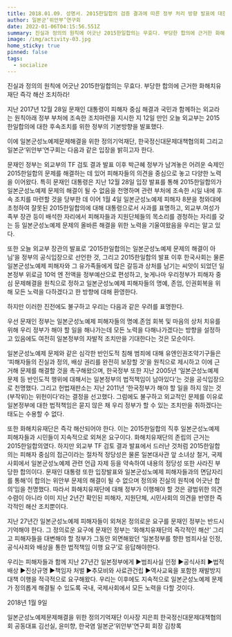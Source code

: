```yaml
---
title: 2018.01.09. 성명서. 2015한일합의 검증 결과에 따른 정부 처리 방향 발표에 대한 공동입장
author: 일본군‘위안부’연구회
date: 2022-01-06T04:15:56.551Z
summary: 진실과 정의의 원칙에 어긋난 2015한일합의는 무효다. 부당한 합의에 근거한 화해치유재단 즉각 해산 조치하라!
image: /img/activity-03.jpg
home_sticky: true
pinned: false
tags:
  - socialize
---
```

진실과 정의의 원칙에 어긋난 2015한일합의는 무효다.
부당한 합의에 근거한 화해치유재단 즉각 해산 조치하라!



지난 2017년 12월 28일 문재인 대통령이 피해자 중심 해결과 국민과 함께하는 외교라는 원칙아래 정부 부처에 조속한 조치마련을 지시한 지 12일 만인 오늘 외교부는 2015한일합의에 대한 후속조치를 위한 정부의 기본방향을 발표했다.


이에 일본군성노예제문제해결을 위한 정의기억재단, 한국정신대문제대책협의회 그리고 일본군‘위안부’연구회는 다음과 같은 입장을 밝히고자 한다.



문재인 정부는 외교부의 TF 검토 결과 발표 이후 박근혜 정부가 남겨놓은 어려운 숙제인 2015한일합의 문제를 해결하는 데 있어 피해자들의 의견을 중심으로 놓고 다양한 노력을 이어왔다. 특히 문재인 대통령은 지난 12월 28일 입장 발표를 통해 2015한일합의가 일본군성노예제 문제의 해결이 될 수 없음을 천명하며 관련 부처에 조속한 시일 내에 후속 조치를 마련할 것을 당부한 데 이어 1월 4일 일본군성노예제 피해자 8분을 청와대에 초청하여 잘못된 2015한일합의에 대해 대통령으로서 사과를 표명하고, 외교부.여성가족부 장관 등이 배석한 자리에서 피해자들과 지원단체들의 목소리를 경청하는 자리를 갖는 등 일본군성노예제 문제의 올바른 해결을 위한 노력을 기울여왔음을 우리는 알고 있다.



또한 오늘 외교부 장관의 발표로 ‘2015한일합의는 일본군성노예제 문제의 해결이 아님’을 정부의 공식입장으로 선언한 것, 그리고 2015한일합의 발표 이후 한국사회는 물론 일본군성노예제 피해자와 그 유가족들에게 많은 갈등과 상처를 남기는 씨앗이 되었던 일본정부 위로금 10억 엔 전액을 정부예산으로 편성하고, 늦게나마 우리정부가 피해자 중심 문제해결을 원칙으로 정하고 일본군성노예제 피해자들의 명예, 존엄, 인권회복을 위해 모든 노력을 다하겠다고 한 방향에 대해 환영한다.



하지만 이러한 진전에도 불구하고 우리는 다음과 같은 우려를 표명한다.


우선 문재인 정부는 일본군성노예제 피해자들의 명예.존엄 회복 및 마음의 상처 치유를 위해 우리 정부가 해야 할 일을 해나가는데 모든 노력을 다해나가겠다는 방향을 설정하고 있음에도 여전히 일본정부의 자발적 조치만을 기대한다는 것은 모순이다.


일본군성노예제 문제와 같은 심각한 반인도적 침해 범죄에 대해 유엔인권조약기구들은 ‘피해자들의 진실과 정의, 배상 권리를 완전히 보장할 것’을 원칙으로 제시하고 이에 근거해 문제를 해결할 것을 촉구해왔으며, 한국정부 또한 지난 2005년 ‘일본군성노예제 문제 등 반인도적 행위에 대해서는 일본정부의 법적책임이 남아있다’는 것을 공식입장으로 천명했다. 그리고 헌법재판소는 지난 2011년 ‘한국정부가 해야 할 일을 하지 않는 것(부작위)는 위헌이다’라는 결정을 선고했다. 그럼에도 불구하고 외교적인 문제를 이유로 일본정부에 대한 법적책임은 묻지 않은 채 우리 정부가 할 수 있는 조치만을 취하겠다는 태도는 수용할 수 없다.



또한 화해치유재단은 즉각 해산되어야 한다. 이는 2015한일합의 직후 일본군성노예제 피해자들과 시민들이 지속적으로 외쳐온 요구이다. 화해치유재단의 존립의 근거는 2015한일합의였다. 하지만 외교부 TF 검토 결과 발표에서 드러난 것처럼 2015한일합의는 피해자 중심의 접근이라는 절차적 정당성은 물론 일본대사관 앞 소녀상 철거, 국제사회에서 일본군성노예제 관련 언급 자제 등을 약속하여 내용의 정당성 또한 사라진 부당한 합의이다. 문재인 대통령 또한 입장발표와 일본군성노예제 피해자들과의 면담자리를 통해‘이 합의는 위안부 문제의 해결이 될 수 없으며 정의와 진실의 원칙에 어긋난 합의’임을 천명했다. 따라서 화해치유재단에 대해 정부가 이행해야 할 것은 광범위한 의견 수렴이 아니라 이미 지난 2년간 확인된 피해자, 지원단체, 시민사회의 의견을 반영한 즉각적인 해산 조치뿐이다.



지난 27년간 일본군성노예제 피해자들이 외쳐온 정의로운 요구를 문재인 정부는 반드시 기억해야 한다. 그 정의로운 요구에 문재인 정부는 ‘화해치유재단의 즉각적인 해산’ 그리고 피해자들을 대변해야 할 정부가 그동안 외면해왔던 ‘일본정부를 향한 범죄사실 인정, 공식사죄와 배상을 통한 법적책임 이행 요구’로 응답해야한다.


우리는 피해자들과 함께 지난 27년간 일본정부에게 ▶범죄사실 인정 ▶공식사죄 ▶법적배상 ▶진상규명 ▶책임자 처벌 ▶추모비와 사료관건립 ▶역사교육을 포함한 재발방지 대책 이행을 적극적으로 요구해왔다. 우리는 이후에도 지속적으로 일본군성노예제 문제가 정의롭게 해결될 수 있도록 국내, 국제사회에서 모든 노력을 다할 것이다.


2018년 1월 9일


일본군성노예제문제해결을 위한 정의기억재단 이사장 지은희
한국정신대문제대책협의회 공동대표 김선실, 윤미향, 한국염
일본군‘위안부’연구회 회장 김창록